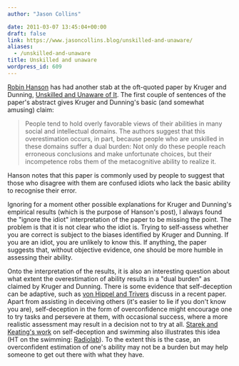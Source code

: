 ```yaml
---
author: "Jason Collins"

date: 2011-03-07 13:45:04+00:00
draft: false
link: https://www.jasoncollins.blog/unskilled-and-unaware/
aliases:
  - /unskilled-and-unaware
title: Unskilled and unaware
wordpress_id: 609
---
```


[Robin Hanson](http://www.overcomingbias.com/2008/11/all-are-unaware.html) has had another stab at the oft-quoted paper by Kruger and Dunning, [Unskilled and Unaware of It](https://doi.org/10.1037%2F0022-3514.77.6.1121). The first couple of sentences of the paper's abstract gives Kruger and Dunning's basic (and somewhat amusing) claim:


<blockquote>People tend to hold overly favorable views of their abilities in many  social and intellectual domains. The authors suggest that this  overestimation occurs, in part, because people who are unskilled in these domains suffer a dual burden: Not only  do these people reach erroneous conclusions and make unfortunate  choices, but their incompetence robs them of the metacognitive ability  to realize it.</blockquote>


Hanson notes that this paper is commonly used by people to suggest that those who disagree with them are confused idiots who lack the basic ability to recognise their error.

Ignoring for a moment other possible explanations for Kruger and Dunning's empirical results (which is the purpose of Hanson's post), I always found the "ignore the idiot" interpretation of the paper to be missing the point. The problem is that it is not clear who the idiot is. Trying to self-assess whether you are correct is subject to the biases identified by Kruger and Dunning. If you are an idiot, you are unlikely to know this. If anything, the paper suggests that, without objective evidence, one should be more humble in assessing their ability.

Onto the interpretation of the results, it is also an interesting question about what extent the overestimation of ability results in a "dual burden" as claimed by Kruger and Dunning. There is some evidence that self-deception can be adaptive, such as [von Hippel and Trivers](https://doi.org/10.1017/S0140525X10001354) discuss in a recent paper. Apart from assisting in deceiving others (it's easier to lie if you don't know you are), self-deception in the form of overconfidence might encourage one to try tasks and persevere at them, with occasional success, where a more realistic assessment may result in a decision not to try at all. [Starek and Keating's work](https://doi.org/10.1207/s15324834basp1202_2) on self-deception and swimming also illustrates this idea (HT on the swimming: [Radiolab](http://www.radiolab.org/2008/mar/10/lying-to-ourselves/)). To the extent this is the case, an overconfident estimation of one's ability may not be a burden but may help someone to get out there with what they have.


